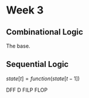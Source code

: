 # Week 3

## Combinational Logic

The base.

## Sequential Logic

$state[t] = function(state[t-1])$

DFF D FILP FLOP
